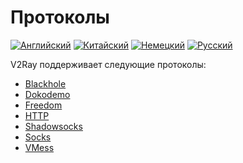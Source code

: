 # Протоколы

[![Английский](../resources/english.svg)](https://www.v2ray.com/en/configuration/protocols.html) [![Китайский](../resources/chinese.svg)](https://www.v2ray.com/chapter_02/02_protocols.html) [![Немецкий](../resources/german.svg)](https://www.v2ray.com/de/configuration/protocols.html) [![Русский](../resources/russian.svg)](https://www.v2ray.com/ru/configuration/protocols.html)

V2Ray поддерживает следующие протоколы:

* [Blackhole](protocols/blackhole.md)
* [Dokodemo](protocols/dokodemo.md)
* [Freedom](protocols/freedom.md)
* [HTTP](protocols/http.md)
* [Shadowsocks](protocols/shadowsocks.md)
* [Socks](protocols/socks.md)
* [VMess](protocols/vmess.md)
